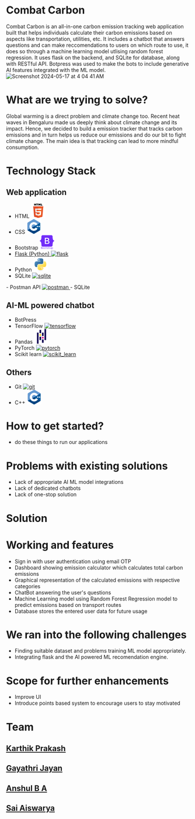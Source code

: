  # **Combat Carbon**
Combat Carbon is an all-in-one carbon emission tracking web application built that helps individuals calculate
their carbon emissions based on aspects like transportation, utilities, etc.
It includes a chatbot that answers questions and can make reccomendations to users on which route to 
use, it does so through a machine learning model utlising random forest regression.
It uses flask on the backend, and SQLite for database, along with RESTful API. Botpress was used to 
make the bots to include generative AI features integrated with the ML model.
<img width="950" alt="Screenshot 2024-05-17 at 4 04 41 AM" src="https://github.com/Fantomcode23/fantomphorce/assets/132202476/5df6b4dc-cade-4830-935f-265849fe25d0">

# **What are we trying to solve?**
Global warming is a direct problem and climate change too. Recent heat 
waves in Bengaluru made 
us deeply think about climate change and its impact. Hence, we decided to build a emission tracker 
that tracks carbon emissions and in turn helps us reduce our emissions and do our bit to 
fight climate change. The main idea is that tracking can lead to more mindful consumption.

# Technology Stack 
## Web application
- HTML <a href="https://www.w3.org/html/" target="_blank" rel="noreferrer"> <img src="https://raw.githubusercontent.com/devicons/devicon/master/icons/html5/html5-original-wordmark.svg" alt="html5" width="40" height="40"/> </a>
- CSS <a href="https://www.w3schools.com/cpp/" target="_blank" rel="noreferrer"> <img src="https://raw.githubusercontent.com/devicons/devicon/master/icons/cplusplus/cplusplus-original.svg" alt="cplusplus" width="40" height="40"/> </a>
- Bootstrap <a href="https://getbootstrap.com" target="_blank" rel="noreferrer"> <img src="https://raw.githubusercontent.com/devicons/devicon/master/icons/bootstrap/bootstrap-plain-wordmark.svg" alt="bootstrap" width="40" height="40"/> </a> <a href="https://www.w3schools.com/cpp/" target="_blank" rel="noreferrer">
- Flask (Python)  <a href="https://flask.palletsprojects.com/" target="_blank" rel="noreferrer"> <img src="https://www.vectorlogo.zone/logos/pocoo_flask/pocoo_flask-icon.svg" alt="flask" width="40" height="40"/> </a>
- Python <a href="https://www.python.org" target="_blank" rel="noreferrer"> <img src="https://raw.githubusercontent.com/devicons/devicon/master/icons/python/python-original.svg" alt="python" width="40" height="40"/> </a>
- SQLite <a href="https://www.sqlite.org/" target="_blank" rel="noreferrer"> <img src="https://www.vectorlogo.zone/logos/sqlite/sqlite-icon.svg" alt="sqlite" width="40" height="40"/>
</a>
- Postman API <a href="https://postman.com" target="_blank" rel="noreferrer"> <img src="https://www.vectorlogo.zone/logos/getpostman/getpostman-icon.svg" alt="postman" width="40" height="40"/> </a>
- SQLite

## AI-ML powered chatbot
- BotPress 
- TensorFlow <a href="https://www.tensorflow.org" target="_blank" rel="noreferrer"> <img src="https://www.vectorlogo.zone/logos/tensorflow/tensorflow-icon.svg" alt="tensorflow" width="40" height="40"/> </a>
- Pandas <a href="https://pandas.pydata.org/" target="_blank" rel="noreferrer"> <img src="https://raw.githubusercontent.com/devicons/devicon/2ae2a900d2f041da66e950e4d48052658d850630/icons/pandas/pandas-original.svg" alt="pandas" width="40" height="40"/> </a>
- PyTorch <a href="https://pytorch.org/" target="_blank" rel="noreferrer"> <img src="https://www.vectorlogo.zone/logos/pytorch/pytorch-icon.svg" alt="pytorch" width="40" height="40"/> </a>
- Scikit learn <a href="https://scikit-learn.org/" target="_blank" rel="noreferrer"> <img src="https://upload.wikimedia.org/wikipedia/commons/0/05/Scikit_learn_logo_small.svg" alt="scikit_learn" width="40" height="40"/> </a>
## Others 
- Git <a href="https://git-scm.com/" target="_blank" rel="noreferrer"> <img src="https://www.vectorlogo.zone/logos/git-scm/git-scm-icon.svg" alt="git" width="40" height="40"/> </a>
- C++ <a href="https://www.w3schools.com/cpp/" target="_blank" rel="noreferrer"> <img src="https://raw.githubusercontent.com/devicons/devicon/master/icons/cplusplus/cplusplus-original.svg" alt="cplusplus" width="40" height="40"/> </a>

# How to get started?
- do these things to run our applications

# Problems with existing solutions
- Lack of appropriate AI ML model integrations
- Lack of dedicated chatbots
- Lack of one-stop solution

# Solution


# Working and features
- Sign in with user authentication using email OTP 
- Dashboard showing emission calculator which calculates total carbon emissions
- Graphical representation of the calculated emissions with respective categories
- ChatBot answering the user's questions
- Machine Learning model using Random Forest Regression model to predict emissions based on transport routes
- Database stores the entered user data for future usage

  
# We ran into the following challenges
- Finding suitable dataset and problems training ML model appropriately.
- Integrating flask and the AI powered ML recomendation engine.

# Scope for further enhancements
- Improve UI
- Introduce points based system to encourage users to stay motivated

# Team
 ## [Karthik Prakash](https://github.com/kart2004)
 ## [Gayathri Jayan](https://github.com/gaya3jayan-11)
 ## [Anshul B A](https://github.com/Anshul-B-A)
 ## [Sai Aiswarya](https://github.com/aiswarya200400)
